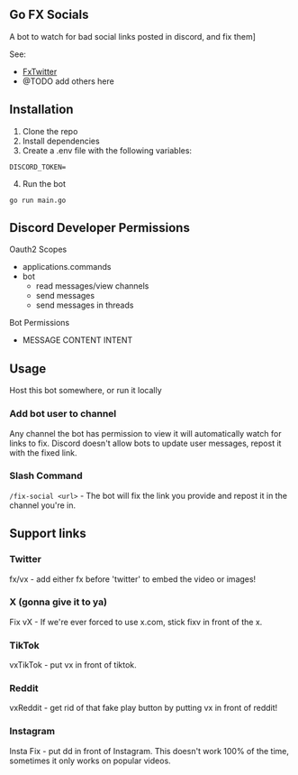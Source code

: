 ## Go FX Socials

A bot to watch for bad social links posted in discord, and fix them]

See: 
* [FxTwitter](https://github.com/FixTweet/FxTwitter)
* @TODO add others here

## Installation

1) Clone the repo
2) Install dependencies
3) Create a .env file with the following variables:
```
DISCORD_TOKEN=
```
4) Run the bot
```
go run main.go
```

## Discord Developer Permissions

Oauth2 Scopes
- applications.commands
- bot
  - read messages/view channels
  - send messages
  - send messages in threads

Bot Permissions
- MESSAGE CONTENT INTENT

## Usage

Host this bot somewhere, or run it locally

### Add bot user to channel

Any channel the bot has permission to view it will automatically watch for links to fix. Discord doesn't allow bots to update user messages, repost it with the fixed link.

### Slash Command

`/fix-social <url>` - The bot will fix the link you provide and repost it in the channel you're in.

## Support links

### Twitter

fx/vx - add either fx before 'twitter' to embed the video or images!

### X (gonna give it to ya)
Fix vX - If we're ever forced to use x.com, stick fixv in front of the x.

### TikTok  
vxTikTok - put vx in front of tiktok.

### Reddit
vxReddit - get rid of that fake play button by putting vx in front of reddit!

### Instagram
Insta Fix - put dd in front of Instagram. This doesn't work 100% of the time, sometimes it only works on popular videos.